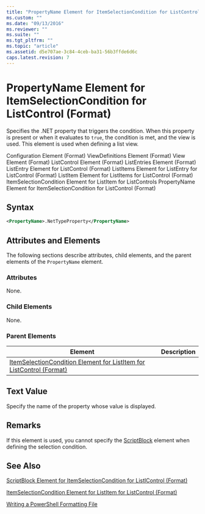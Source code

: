 ```yaml
---
title: "PropertyName Element for ItemSelectionCondition for ListControl (Format) | Microsoft Docs"
ms.custom: ""
ms.date: "09/13/2016"
ms.reviewer: ""
ms.suite: ""
ms.tgt_pltfrm: ""
ms.topic: "article"
ms.assetid: d5e707ae-3c84-4ceb-ba31-56b3ffde6d6c
caps.latest.revision: 7
---
```

# PropertyName Element for ItemSelectionCondition for ListControl (Format)

Specifies the .NET property that triggers the condition. When this property is present or when it evaluates to `true`, the condition is met, and the view is used. This element is used when defining a list view.

Configuration Element (Format)
ViewDefinitions Element (Format)
View Element (Format)
ListControl Element (Format)
ListEntries Element (Format)
ListEntry Element for ListControl (Format)
ListItems Element for ListEntry for ListControl (Format)
ListItem Element for ListItems for ListControl (Format)
ItemSelectionCondition Element for ListItem for ListControls
PropertyName Element for ItemSelectionCondition for ListControl (Format)

## Syntax

```xml
<PropertyName>.NetTypeProperty</PropertyName>
```

## Attributes and Elements

The following sections describe attributes, child elements, and the parent elements of the `PropertyName` element.

### Attributes

None.

### Child Elements

None.

### Parent Elements

|Element|Description|
|-------------|-----------------|
|[ItemSelectionCondition Element for ListItem for ListControl (Format)](./itemselectioncondition-element-for-listitem-for-listcontrol-format.md)||

## Text Value

Specify the name of the property whose value is displayed.

## Remarks

If this element is used, you cannot specify the [ScriptBlock](./scriptblock-element-for-itemselectioncondition-for-listcontrol-format.md) element when defining the selection condition.

## See Also

[ScriptBlock Element for ItemSelectionCondition for ListIControl (Format)](./scriptblock-element-for-itemselectioncondition-for-listcontrol-format.md)

[ItemSelectionCondition Element for ListItem for ListControl (Format)](./itemselectioncondition-element-for-listitem-for-listcontrol-format.md)

[Writing a PowerShell Formatting File](./writing-a-powershell-formatting-file.md)
